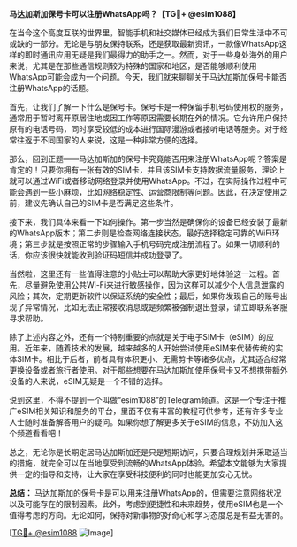 **马达加斯加保号卡可以注册WhatsApp吗？【TG💪+ @esim1088】**

在当今这个高度互联的世界里，智能手机和社交媒体已经成为我们日常生活中不可或缺的一部分。无论是与朋友保持联系，还是获取最新资讯，一款像WhatsApp这样的即时通讯应用无疑是我们最得力的助手之一。然而，对于一些身处海外的用户来说，尤其是在那些通信规则较为特殊的国家和地区，是否能够顺利使用WhatsApp可能会成为一个问题。今天，我们就来聊聊关于马达加斯加保号卡能否注册WhatsApp的话题。

首先，让我们了解一下什么是保号卡。保号卡是一种保留手机号码使用权的服务，通常用于暂时离开原居住地或因工作等原因需要长期在外的情况。它允许用户保持原有的电话号码，同时享受较低的成本进行国际漫游或者接听电话等服务。对于经常往返于不同国家的人来说，这是一种非常方便的选择。

那么，回到正题——马达加斯加的保号卡究竟能否用来注册WhatsApp呢？答案是肯定的！只要你拥有一张有效的SIM卡，并且该SIM卡支持数据流量服务，理论上就可以通过WiFi或者移动网络登录并使用WhatsApp。不过，在实际操作过程中可能会遇到一些小麻烦，比如网络稳定性、运营商限制等问题。因此，在决定使用之前，建议先确认自己的SIM卡是否满足这些条件。

接下来，我们具体来看一下如何操作。第一步当然是确保你的设备已经安装了最新的WhatsApp版本；第二步则是检查网络连接状态，最好选择稳定可靠的WiFi环境；第三步就是按照正常的步骤输入手机号码完成注册流程了。如果一切顺利的话，你应该很快就能收到验证码短信并成功登录了。

当然啦，这里还有一些值得注意的小贴士可以帮助大家更好地体验这一过程。首先，尽量避免使用公共Wi-Fi来进行敏感操作，因为这样可以减少个人信息泄露的风险；其次，定期更新软件以保证系统的安全性；最后，如果你发现自己的账号出现了异常情况，比如无法正常接收消息或是频繁被强制退出登录，请立即联系客服寻求帮助。

除了上述内容之外，还有一个特别重要的点就是关于电子SIM卡（eSIM）的应用。近年来，随着技术的发展，越来越多的人开始尝试使用eSIM来代替传统的实体SIM卡。相比于后者，前者具有体积更小、无需剪卡等诸多优点，尤其适合经常更换设备或者旅行者使用。对于那些想要在马达加斯加使用保号卡又不想携带额外设备的人来说，eSIM无疑是一个不错的选择。

说到这里，不得不提到一个叫做“esim1088”的Telegram频道。这是一个专注于推广eSIM相关知识和服务的平台，里面不仅有丰富的教程可供参考，还有许多专业人士随时准备解答用户的疑问。如果你想了解更多关于eSIM的信息，不妨加入这个频道看看吧！

总之，无论你是长期定居马达加斯加还是只是短期访问，只要合理规划并采取适当的措施，就完全可以在当地享受到流畅的WhatsApp体验。希望本文能够为大家提供一定的指导和支持，让大家在享受科技便利的同时也能更加安心无忧。

**总结：** 马达加斯加的保号卡是可以用来注册WhatsApp的，但需要注意网络状况以及可能存在的限制因素。此外，考虑到便捷性和未来趋势，使用eSIM也是一个值得考虑的方向。无论如何，保持对新事物的好奇心和学习态度总是有益无害的。

[[TG💪+ @esim1088](https://t.me/s/esim1088) ![Image](https://i.postimg.cc/4NQfJmqS/Snipaste-2025-05-13-00-14-12.png)]